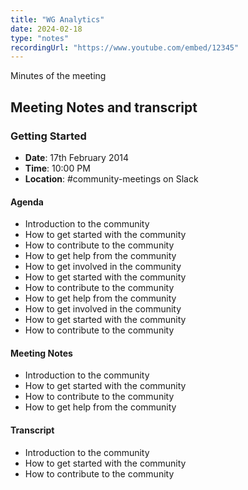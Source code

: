 ```yaml
---
title: "WG Analytics"
date: 2024-02-18
type: "notes"
recordingUrl: "https://www.youtube.com/embed/12345"
---
```


Minutes of the meeting

## Meeting Notes and transcript

### Getting Started

- **Date**: 17th February 2014
- **Time**: 10:00 PM
- **Location**: #community-meetings on Slack

#### Agenda

- Introduction to the community
- How to get started with the community
- How to contribute to the community
- How to get help from the community
- How to get involved in the community
- How to get started with the community
- How to contribute to the community
- How to get help from the community
- How to get involved in the community
- How to get started with the community
- How to contribute to the community

#### Meeting Notes

- Introduction to the community
- How to get started with the community
- How to contribute to the community
- How to get help from the community

#### Transcript

- Introduction to the community
- How to get started with the community
- How to contribute to the community
